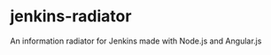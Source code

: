 jenkins-radiator
================

An information radiator for Jenkins made with Node.js and Angular.js
